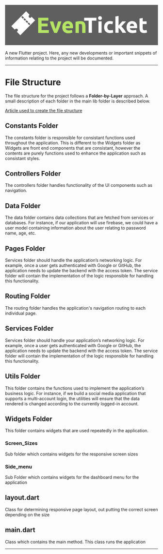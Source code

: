 ![GitHub Project Logo](https://github.com/OwenKe11y/APPLIED-PROJECT-AND-MINOR-DISSERTATION-PROJECT/blob/main/Images/Detailed%20Concepts/EvenTicket%20Logo.JPG?raw=true)

A new Flutter project. Here, any new developments or important snippets of information relating to the project will be 
documented.

***

# File Structure

The file structure for the project follows a <b>Folder-by-Layer</b> approach.
A small description of each folder in the main lib folder is described below.

[Article used to create the file structure](https://www.section.io/engineering-education/flutter-folder-organization/)

## Constants Folder
The constants folder is responsible for consistant functions used throughout the application. This is different to the Widgets folder as Widgets are front end components that are consistant, however the contents are purely functions used to enhance the application such as consistant styles.

## Controllers Folder
The controllers folder handles functionality of the UI components such as navigation.

## Data Folder
The data folder contains data collections that are fetched from services or databases. 
For instance, if our application will use firebase, we could have a user model containing information about the user relating to password name, age, etc.

## Pages Folder
Services folder should handle the application’s networking logic. 
For example, once a user gets authenticated with Google or GitHub, the application needs to update the backend with the access token. 
The service folder will contain the implementation of the logic responsible for handling this functionality.

## Routing Folder
The routing folder handles the application's navigation routing to each individual page.

## Services Folder
Services folder should handle your application’s networking logic. For example, once a user gets authenticated with Google or GitHub, the application needs to update the backend with the access token. The service folder will contain the implementation of the logic responsible for handling this functionality.

## Utils Folder
This folder contains the functions used to implement the application’s business logic. For instance, if we build a social media application that supports a multi-account login, the utilities will ensure that the data rendered is changed according to the currently logged-in account.

## Widgets Folder
This folder contains widgets that are used repeatedly in the application. 
### Screen_Sizes
Sub folder which contains widgets for the responsive screen sizes 
### Side_menu
Sub Folder which contains widgets for the dashboard menu for the application

## layout.dart
Class for determining responsive page layout, out putting the correct screen depending on the size

## main.dart 
Class which contains the main method. This class runs the application
***
